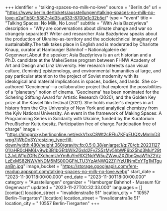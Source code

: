 +++
identifier = "talking-spaces-no-milk-no-love"
source = "Berlin.de"
url = "https://www.berlin.de/tickets/ausstellungen/talking-spaces-no-milk-no-love-e2af1b50-5387-4d35-a633-8700e1c32b5e/"
type = "event"
title = "Talking Spaces: No Milk, No Love!"
subtitle = "With Asia Bazdyrieva"
description = "Why are conversations about climate change and war so strangely separated? Writer and researcher Asia Bazdyrieva speaks about the production of Ukraine-as-territory and the sociotechnical imaginary of sustainability.The talk takes place in English and is moderated by Charlotte Knaup, curator at Hamburger Bahnhof – Nationalgalerie der Gegenwart.About the speaker: Asia Bazdyrieva is an art historian and a Ph.D. candidate at the Make/Sense program between FHNW Academy of Art and Design and Linz University. Her research interests span visual culture, (feminist) epistemology, and environmental humanities at large, and pay particular attention to the project of Soviet modernity with its ideological and material implications in spaces, bodies, and lands. She co-authored ‘Geocinema’—a collaborative project that explored the possibilities of a “planetary” notion of cinema. 'Geocinema' has been nominated for the Schering Stiftung Award for Artistic Research (2020), and the Golden Key prize at the Kassel film festival (2021). She holds master's degrees in art history from the City University of New York and analytical chemistry from the Kyiv National University. An event in the framework of Making Spaces: A Programming Series in Solidarity with Ukraine, funded by the Kuratorium Preußischer Kulturbesitz. Participation free of charge.Participation free of charge"
image = "https://imgproxy.berlinonline.net/eskV1xsC8Wt2cRFlu7KFgEUQXvMmInD3wpg7jWbDo3Y/resizing_type:fill-down/width:480/height:360/gravity:fp:0.5:0.38/enlarge:1/q:70/cb:2023112701/aHR0cHM6Ly9wb3B1bGEtbWlkZGxld2FyZS5zMy5hbWF6b25hd3MuY29tL2JvLW1pZGRsZXdhcmUvYm8uYmRlX2NoYW5uZWwuZXZlbnQvaW1hZ2VzLzExMS82NWVhNDM5MS00OGFhLTU3YzAtNWQ2Zi1lYzU1NmExYTg1MTguanBn.jpg"
image_bucket = "https://storage.googleapis.com/fem-readup.appspot.com/talking-spaces-no-milk-no-love.webp"
start_date = "2023-11-30T18:00:00.000"
end_date = "2023-11-30T18:00:00.000"
category = "Ausstellungen"
organizer = "Hamburger Bahnhof - Museum für Gegenwart"
updated = "2023-11-27T00:32:33.000"
languages = []
[contact]
location_street = "Invalidenstraße 51"
location_city = " 10557 Berlin-Tiergarten"
[location]
location_street = "Invalidenstraße 51"
location_city = " 10557 Berlin-Tiergarten"
+++